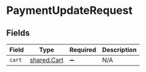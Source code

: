 # PaymentUpdateRequest


## Fields

| Field                                             | Type                                              | Required                                          | Description                                       |
| ------------------------------------------------- | ------------------------------------------------- | ------------------------------------------------- | ------------------------------------------------- |
| `cart`                                            | [shared.Cart](../../../sdk/models/shared/cart.md) | :heavy_minus_sign:                                | N/A                                               |